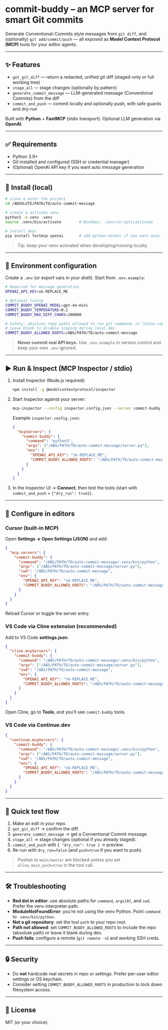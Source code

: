 # commit-buddy – an MCP server for smart Git commits

Generate Conventional-Commits style messages from `git diff`, and (optionally) `git add/commit/push` — all exposed as **Model Context Protocol (MCP)** tools for your editor agents.

---

## ✨ Features

* `get_git_diff` — return a redacted, unified git diff (staged-only or full working tree)
* `stage_all` — stage changes (optionally by pattern)
* `generate_commit_message` — LLM-generated message (Conventional Commits) from the diff
* `commit_and_push` — commit locally and optionally push, with safe guards and dry-run

Built with **Python** + **FastMCP** (stdio transport). Optional LLM generation via **OpenAI**.

---

## ✅ Requirements

* Python 3.9+
* Git installed and configured (SSH or credential manager)
* (Optional) OpenAI API key if you want auto message generation

---

## 🧰 Install (local)

```bash
# clone & enter the project
cd /ABSOLUTE/PATH/TO/auto-commit-message

# create & activate venv
python3 -m venv .venv
source .venv/bin/activate        # Windows: .venv\Scripts\activate

# install deps
pip install fastmcp openai       # add python-dotenv if you want auto .env loading
```

> Tip: keep your venv activated when developing/running locally.

---

## 🔐 Environment configuration

Create a `.env` (or export vars in your shell). Start from `.env.example`:

```bash
# Required for message generation
OPENAI_API_KEY=sk-REPLACE_ME

# Optional tuning
COMMIT_BUDDY_OPENAI_MODEL=gpt-4o-mini
COMMIT_BUDDY_TEMPERATURE=0.2
COMMIT_BUDDY_MAX_DIFF_CHARS=200000

# Safety: absolute repo paths allowed to run git commands in (colon-separated on macOS/Linux)
# Leave blank to disable scoping during local dev
COMMIT_BUDDY_ALLOWED_ROOTS=/ABS/PATH/TO/auto-commit-message
```

> **Never commit real API keys.** Use `.env.example` in version control and keep your own `.env` ignored.

---

## ▶️ Run & Inspect (MCP Inspector / stdio)

1. Install Inspector (Node.js required):

   ```bash
   npm install -g @modelcontextprotocol/inspector
   ```
2. Start Inspector against your server:

   ```bash
   mcp-inspector --config inspector.config.json --server commit-buddy
   ```

   Example `inspector.config.json`:

   ```json
   {
     "mcpServers": {
       "commit-buddy": {
         "command": "python3",
         "args": ["/ABS/PATH/TO/auto-commit-message/server.py"],
         "env": {
           "OPENAI_API_KEY": "sk-REPLACE_ME",
           "COMMIT_BUDDY_ALLOWED_ROOTS": "/ABS/PATH/TO/auto-commit-message"
         }
       }
     }
   }
   ```
3. In the Inspector UI → **Connect**, then test the tools (start with `commit_and_push` + `{"dry_run": true}`).

---

## 🧩 Configure in editors

### Cursor (built-in MCP)

Open **Settings → Open Settings (JSON)** and add:

```json
{
  "mcp.servers": {
    "commit-buddy": {
      "command": "/ABS/PATH/TO/auto-commit-message/.venv/bin/python",
      "args": ["/ABS/PATH/TO/auto-commit-message/server.py"],
      "cwd": "/ABS/PATH/TO/auto-commit-message",
      "env": {
        "OPENAI_API_KEY": "sk-REPLACE_ME",
        "COMMIT_BUDDY_ALLOWED_ROOTS": "/ABS/PATH/TO/auto-commit-message"
      }
    }
  }
}
```

Reload Cursor or toggle the server entry.

### VS Code via **Cline** extension (recommended)

Add to VS Code **settings.json**:

```json
{
  "cline.mcpServers": {
    "commit-buddy": {
      "command": "/ABS/PATH/TO/auto-commit-message/.venv/bin/python",
      "args": ["/ABS/PATH/TO/auto-commit-message/server.py"],
      "cwd": "/ABS/PATH/TO/auto-commit-message",
      "env": {
        "OPENAI_API_KEY": "sk-REPLACE_ME",
        "COMMIT_BUDDY_ALLOWED_ROOTS": "/ABS/PATH/TO/auto-commit-message"
      }
    }
  }
}
```

Open Cline, go to **Tools**, and you’ll see `commit-buddy` tools.

### VS Code via **Continue.dev**

```json
{
  "continue.mcpServers": {
    "commit-buddy": {
      "command": "/ABS/PATH/TO/auto-commit-message/.venv/bin/python",
      "args": ["/ABS/PATH/TO/auto-commit-message/server.py"],
      "cwd": "/ABS/PATH/TO/auto-commit-message",
      "env": {
        "OPENAI_API_KEY": "sk-REPLACE_ME",
        "COMMIT_BUDDY_ALLOWED_ROOTS": "/ABS/PATH/TO/auto-commit-message"
      }
    }
  }
}
```

---

## 🧪 Quick test flow

1. Make an edit in your repo.
2. `get_git_diff` → confirm the diff.
3. `generate_commit_message` → get a Conventional Commit message.
4. `stage_all` → stage changes (optional if you already staged).
5. `commit_and_push` with `{ "dry_run": true }` → preview.
6. Re-run with `dry_run=false` (and `push=true` if you want to push).

> Pushes to `main/master` are blocked unless you set `allow_main_push=true` in the tool call.

---

## 🛠️ Troubleshooting

* **Red dot in editor**: use absolute paths for `command`, `args[0]`, and `cwd`. Prefer the venv interpreter path.
* **ModuleNotFoundError**: you’re not using the venv Python. Point `command` to `.venv/bin/python`.
* **Not a git repository**: set the tool `path` to your repo root.
* **Path not allowed**: set `COMMIT_BUDDY_ALLOWED_ROOTS` to include the repo (absolute path) or leave it blank during dev.
* **Push fails**: configure a remote (`git remote -v`) and working SSH creds.

---

## 🔒 Security

* Do **not** hardcode real secrets in repo or settings. Prefer per-user editor settings or OS keychain.
* Consider setting `COMMIT_BUDDY_ALLOWED_ROOTS` in production to lock down filesystem access.

---

## 📜 License

MIT (or your choice).
